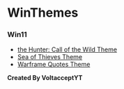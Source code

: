 # WinThemes
### Win11
- [the Hunter: Call of the Wild Theme](https://github.com/VoltacceptYT/WinThemes/blob/main/Win11/the%20Hunter%20Callof%20The%20Wild%20Theme%20(Win11).deskthemepack)
- [Sea of Thieves Theme](https://github.com/VoltacceptYT/WinThemes/blob/main/Win11/Sea%20of%20Thieves%20Theme%20(Win11).deskthemepack)
- [Warframe Quotes Theme](https://github.com/VoltacceptYT/WinThemes/blob/main/Win11/Warframe%20Quotes%20Theme%20(Win11).deskthemepack)

**Created By VoltacceptYT**
